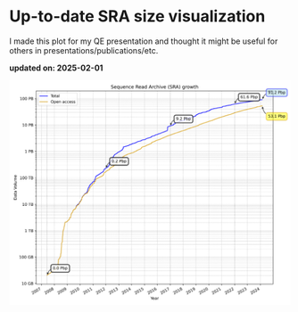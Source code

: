 # Up-to-date SRA size visualization

I made this plot for my QE presentation and thought it might be useful for others in presentations/publications/etc.

**updated on: 2025-02-01**


![SRA Data Growth](sra_data_growth.png)